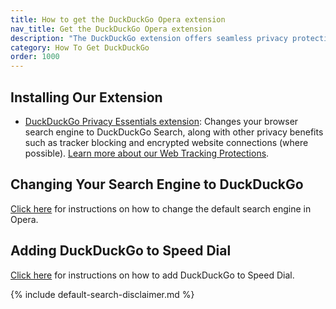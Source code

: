 ```yaml
---
title: How to get the DuckDuckGo Opera extension
nav_title: Get the DuckDuckGo Opera extension
description: "The DuckDuckGo extension offers seamless privacy protection: tracker blocking, cookie protection, private search, and much more."
category: How To Get DuckDuckGo
order: 1000
---
```


## Installing Our Extension

-   [DuckDuckGo Privacy Essentials extension](https://chrome.google.com/webstore/detail/duckduckgo-for-chrome/bkdgflcldnnnapblkhphbgpggdiikppg): Changes your browser search engine to DuckDuckGo Search, along with other privacy benefits such as tracker blocking and encrypted website connections (where possible). <a href="{{ site.baseurl }}/privacy/web-tracking-protections/">Learn more about our Web Tracking Protections</a>.

## Changing Your Search Engine to DuckDuckGo

[Click here](https://help.opera.com/en/latest/search/#defaultSearchEngine) for instructions on how to change the default search engine in Opera.

## Adding DuckDuckGo to Speed Dial

[Click here](https://help.opera.com/en/latest/start-page/#speedDial) for instructions on how to add DuckDuckGo to Speed Dial.

{% include default-search-disclaimer.md %}
